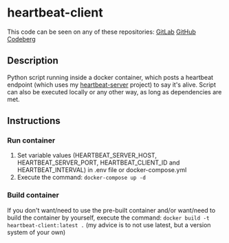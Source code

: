 # heartbeat-client

This code can be seen on any of these repositories:
[GitLab](https://gitlab.com/luisnabais/heartbeat-client)
[GitHub](https://github.com/luisnabais/heartbeat-client)
[Codeberg](https://codeberg.org/luisnabais/heartbeat-client)

## Description
Python script running inside a docker container, which posts a heartbeat endpoint (which uses my [heartbeat-server](https://gitlab.com/luisnabais/heartbeat-server) project) to say it's alive.
Script can also be executed locally or any other way, as long as dependencies are met.

## Instructions
### Run container
1. Set variable values (HEARTBEAT_SERVER_HOST, HEARTBEAT_SERVER_PORT, HEARTBEAT_CLIENT_ID and HEARTBEAT_INTERVAL) in .env file or docker-compose.yml
2. Execute the command: `docker-compose up -d`

### Build container
If you don't want/need to use the pre-built container and/or want/need to build the container by yourself, execute the command:
`docker build -t heartbeat-client:latest .` (my advice is to not use latest, but a version system of your own)
